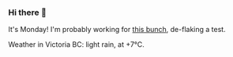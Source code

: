 ### Hi there :wave:

It's Monday! I'm probably working for [this bunch](https://github.com/kohofinancial), de-flaking a test.

Weather in Victoria BC: light rain, at +7°C.
